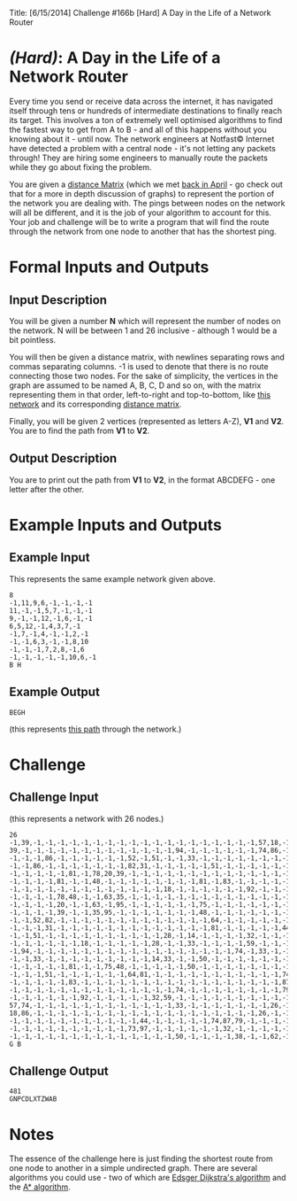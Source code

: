 Title: [6/15/2014] Challenge #166b [Hard] A Day in the Life of a Network Router

# [](#HardIcon) _(Hard)_: A Day in the Life of a Network Router

Every time you send or receive data across the internet, it has navigated itself through tens or hundreds of intermediate destinations to finally reach its target. This involves a ton of extremely well optimised algorithms to find the fastest way to get from A to B - and all of this happens without you knowing about it - until now. The network engineers at Notfast© Internet have detected a problem with a central node - it's not letting any packets through! They are hiring some engineers to manually route the packets while they go about fixing the problem.

You are given a [distance Matrix](http://en.wikipedia.org/wiki/Distance_matrix) (which we met [back in April](http://www.reddit.com/r/dailyprogrammer/comments/20cydp/14042014_challenge_152_hard_minimum_spanning_tree/) - go check out that for a more in depth discussion of graphs) to represent the portion of the network you are dealing with. The pings between nodes on the network will all be different, and it is the job of your algorithm to account for this. Your job and challenge will be to write a program that will find the route through the network from one node to another that has the shortest ping.

# Formal Inputs and Outputs

## Input Description

You will be given a number **N** which will represent the number of nodes on the network. N will be between 1 and 26 inclusive - although 1 would be a bit pointless.

You will then be given a distance matrix, with newlines separating rows and commas separating columns. -1 is used to denote that there is no route connecting those two nodes. For the sake of simplicity, the vertices in the graph are assumed to be named A, B, C, D and so on, with the matrix representing them in that order, left-to-right and top-to-bottom, like [this network](http://i.imgur.com/RIfsghM.png) and its corresponding [distance matrix](http://i.imgur.com/iXuaqNT.png).

Finally, you will be given 2 vertices (represented as letters A-Z), **V1** and **V2**. You are to find the path from **V1** to **V2**.
    
## Output Description

You are to print out the path from **V1** to **V2**, in the format ABCDEFG - one letter after the other.

# Example Inputs and Outputs

## Example Input

This represents the same example network given above.

    8
    -1,11,9,6,-1,-1,-1,-1
    11,-1,-1,5,7,-1,-1,-1
    9,-1,-1,12,-1,6,-1,-1
    6,5,12,-1,4,3,7,-1
    -1,7,-1,4,-1,-1,2,-1
    -1,-1,6,3,-1,-1,8,10
    -1,-1,-1,7,2,8,-1,6
    -1,-1,-1,-1,-1,10,6,-1
    B H
    
## Example Output

    BEGH

(this represents [this path](http://i.imgur.com/Aajz4zj.png) through the network.)

# Challenge

## Challenge Input

(this represents a network with 26 nodes.)

    26
    -1,39,-1,-1,-1,-1,-1,-1,-1,-1,-1,-1,-1,-1,-1,-1,-1,-1,-1,-1,-1,57,18,-1,-1,-1
    39,-1,-1,-1,-1,-1,-1,-1,-1,-1,-1,-1,-1,-1,94,-1,-1,-1,-1,-1,-1,74,86,-1,-1,-1
    -1,-1,-1,86,-1,-1,-1,-1,-1,-1,52,-1,51,-1,-1,33,-1,-1,-1,-1,-1,-1,-1,-1,-1,-1
    -1,-1,86,-1,-1,-1,-1,-1,-1,-1,82,31,-1,-1,-1,-1,-1,51,-1,-1,-1,-1,-1,-1,-1,-1
    -1,-1,-1,-1,-1,81,-1,78,20,39,-1,-1,-1,-1,-1,-1,-1,-1,-1,-1,-1,-1,-1,-1,-1,-1
    -1,-1,-1,-1,81,-1,-1,48,-1,-1,-1,-1,-1,-1,-1,-1,81,-1,83,-1,-1,-1,-1,-1,-1,-1
    -1,-1,-1,-1,-1,-1,-1,-1,-1,-1,-1,-1,-1,18,-1,-1,-1,-1,-1,-1,92,-1,-1,-1,-1,-1
    -1,-1,-1,-1,78,48,-1,-1,63,35,-1,-1,-1,-1,-1,-1,-1,-1,-1,-1,-1,-1,-1,-1,-1,-1
    -1,-1,-1,-1,20,-1,-1,63,-1,95,-1,-1,-1,-1,-1,-1,75,-1,-1,-1,-1,-1,-1,-1,-1,-1
    -1,-1,-1,-1,39,-1,-1,35,95,-1,-1,-1,-1,-1,-1,-1,48,-1,-1,-1,-1,-1,-1,-1,-1,-1
    -1,-1,52,82,-1,-1,-1,-1,-1,-1,-1,-1,-1,-1,-1,-1,-1,64,-1,-1,-1,-1,-1,-1,73,-1
    -1,-1,-1,31,-1,-1,-1,-1,-1,-1,-1,-1,-1,-1,-1,-1,-1,81,-1,-1,-1,-1,-1,44,97,-1
    -1,-1,51,-1,-1,-1,-1,-1,-1,-1,-1,-1,-1,28,-1,14,-1,-1,-1,-1,32,-1,-1,-1,-1,-1
    -1,-1,-1,-1,-1,-1,18,-1,-1,-1,-1,-1,28,-1,-1,33,-1,-1,-1,-1,59,-1,-1,-1,-1,-1
    -1,94,-1,-1,-1,-1,-1,-1,-1,-1,-1,-1,-1,-1,-1,-1,-1,-1,-1,74,-1,33,-1,-1,-1,50
    -1,-1,33,-1,-1,-1,-1,-1,-1,-1,-1,-1,14,33,-1,-1,50,-1,-1,-1,-1,-1,-1,-1,-1,-1
    -1,-1,-1,-1,-1,81,-1,-1,75,48,-1,-1,-1,-1,-1,50,-1,-1,-1,-1,-1,-1,-1,-1,-1,-1
    -1,-1,-1,51,-1,-1,-1,-1,-1,-1,64,81,-1,-1,-1,-1,-1,-1,-1,-1,-1,-1,-1,74,-1,-1
    -1,-1,-1,-1,-1,83,-1,-1,-1,-1,-1,-1,-1,-1,-1,-1,-1,-1,-1,-1,-1,-1,-1,87,32,-1
    -1,-1,-1,-1,-1,-1,-1,-1,-1,-1,-1,-1,-1,-1,74,-1,-1,-1,-1,-1,-1,-1,-1,79,-1,38
    -1,-1,-1,-1,-1,-1,92,-1,-1,-1,-1,-1,32,59,-1,-1,-1,-1,-1,-1,-1,-1,-1,-1,-1,-1
    57,74,-1,-1,-1,-1,-1,-1,-1,-1,-1,-1,-1,-1,33,-1,-1,-1,-1,-1,-1,-1,26,-1,-1,-1
    18,86,-1,-1,-1,-1,-1,-1,-1,-1,-1,-1,-1,-1,-1,-1,-1,-1,-1,-1,-1,26,-1,-1,-1,62
    -1,-1,-1,-1,-1,-1,-1,-1,-1,-1,-1,44,-1,-1,-1,-1,-1,74,87,79,-1,-1,-1,-1,-1,-1
    -1,-1,-1,-1,-1,-1,-1,-1,-1,-1,73,97,-1,-1,-1,-1,-1,-1,32,-1,-1,-1,-1,-1,-1,-1
    -1,-1,-1,-1,-1,-1,-1,-1,-1,-1,-1,-1,-1,-1,50,-1,-1,-1,-1,38,-1,-1,62,-1,-1,-1
    G B

## Challenge Output

    481
    GNPCDLXTZWAB

# Notes

The essence of the challenge here is just finding the shortest route from one node to another in a simple undirected graph. There are several algorithms you could use - two of which are [Edsger Dijkstra's algorithm](http://en.wikipedia.org/wiki/Dijkstra%27s_algorithm) and the [A* algorithm](http://en.wikipedia.org/wiki/A*_search_algorithm).